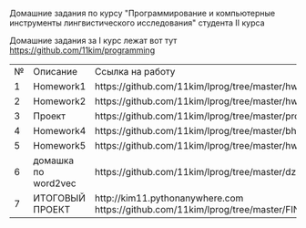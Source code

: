 Домашние задания по курсу "Программирование и компьютерные инструменты лингвистического исследования" студента II курса

Домашние задания за I курс лежат вот тут https://github.com/11kim/programming

<table> 
  <tr> <td>№</td> <td>Описание</td> <td>Ссылка на работу</td> </tr>
  <tr> <td>1</td> <td>Homework1</td> <td>https://github.com/11kim/lprog/tree/master/hw1</td> </tr>
  <tr> <td>2</td> <td>Homework2</td> <td>https://github.com/11kim/lprog/tree/master/hw2</td> </tr>
  <tr> <td>3</td> <td>Проект</td> <td>https://github.com/11kim/lprog/tree/master/project</td> </tr>
  <tr> <td>4</td> <td>Homework4</td> <td>https://github.com/11kim/lprog/tree/master/bhw</td> </tr>
  <tr> <td>5</td> <td>Homework5</td> <td>https://github.com/11kim/lprog/tree/master/hw5</td> </tr>
  <tr> <td>6</td> <td>домашка по word2vec</td> <td>https://github.com/11kim/lprog/tree/master/dz</td> </tr>
  <tr> <td>7</td> <td>ИТОГОВЫЙ ПРОЕКТ</td> <td> http://kim11.pythonanywhere.com <br> https://github.com/11kim/lprog/tree/master/FINAL </td> </tr>
</table>

